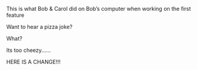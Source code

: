 This is what Bob & Carol did on Bob’s computer when working on the first feature

Want to hear a pizza joke?

What?

Its too cheezy......

HERE IS A CHANGE!!!